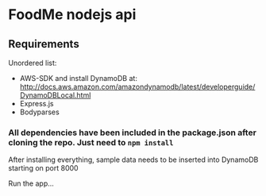 FoodMe nodejs api
=======

Requirements
-----------

Unordered list:

  * AWS-SDK and install DynamoDB at: http://docs.aws.amazon.com/amazondynamodb/latest/developerguide/DynamoDBLocal.html
  * Express.js
  * Bodyparses

### All dependencies have been included in the package.json after cloning the repo. Just need to `npm install`

After installing everything, sample data needs to be inserted into DynamoDB starting on port 8000

Run the app...
